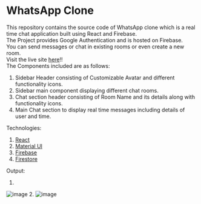 # WhatsApp Clone
This repository contains the source code of WhatsApp clone which is a real time chat application built using React and Firebase.<br/>
The Project provides Google Authentication and is hosted on Firebase. <br/>
You can send messages or chat in existing rooms or even create a new room. <br/>
Visit the live site <a href = "https://whatsapp-clone-b655b.web.app/">here</a>!! <br/>
The Components included are as follows: <br/>
1. Sidebar Header consisting of Customizable Avatar and different functionality icons.<br/>
2. Sidebar main component displaying different chat rooms.
3. Chat section header consisting of Room Name and its details along with functionality icons. <br/>
4. Main Chat section to display real time messages including details of user and time.<br/>

Technologies: <br/>
1. <a href = "https://reactjs.org/">React</a> <br/>
2. <a href = "https://material-ui.com/">Material UI</a> <br/>
3. <a href = "https://firebase.google.com/">Firebase</a> <br/>
4. <a href = "https://firebase.google.com/">Firestore</a> <br/>

Output:

1.  
![image](https://user-images.githubusercontent.com/78642923/123627516-bc59db00-d82f-11eb-8a1f-ee8f97c00ae0.png)
2.
![image](https://user-images.githubusercontent.com/78642923/123627764-0216a380-d830-11eb-986a-f128df78cd94.png)



 
